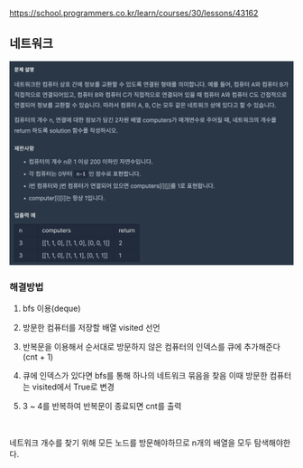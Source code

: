 https://school.programmers.co.kr/learn/courses/30/lessons/43162

## 네트워크

![Alt text](image.png)

### 해결방법

1. bfs 이용(deque)

2. 방문한 컴퓨터를 저장할 배열 visited 선언

3. 반복문을 이용해서 순서대로 방문하지 않은 컴퓨터의 인덱스를 큐에 추가해준다(cnt + 1)

4. 큐에 인덱스가 있다면 bfs를 통해 하나의 네트워크 묶음을 찾음 이때 방문한 컴퓨터는 visited에서 True로 변경

5. 3 ~ 4를 반복하여 반복문이 종료되면 cnt를 출력

<br>

네트워크 개수를 찾기 위해 모든 노드를 방문해야하므로 n개의 배열을 모두 탐색해야한다.